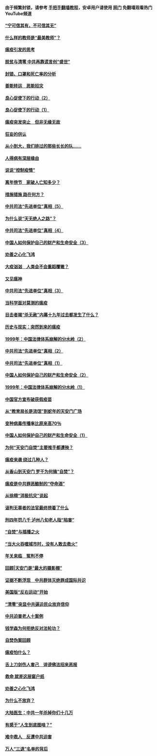 #### 由于频繁封锁，请参考 [手把手翻墙教程](https://github.com/gfw-breaker/guides/wiki/)，安卓用户请使用 [网门](https://github.com/gfw-breaker/nogfw/blob/master/dl.md?t=03100800) 免翻墙观看热门YouTube频道 

#### [“宁可信其有，不可信其无”](../pages/19/421691.md?t=03100800) 

#### [什么样的教师是“最美教师”？](../pages/19/421755.md?t=03100800) 

#### [瘟疫引发的思考](../pages/19/421594.md?t=03100800) 

#### [脱贫与清零 中共再靠谎言创“盛世”](../pages/19/421590.md?t=03100800) 

#### [封锁、口罩和死亡率的分析](../pages/19/421495.md?t=03100800) 

#### [善能转运　恶能招灾](../pages/19/421334.md?t=03100800) 

#### [良心促使下的行动（2）](../pages/19/421361.md?t=03100800) 

#### [良心促使下的行动（1）](../pages/19/421302.md?t=03100800) 

#### [瘟疫突发突止　但非无缘无故](../pages/19/421281.md?t=03100800) 

#### [狂妄的供认](../pages/19/421199.md?t=03100800) 

#### [从小到大，我们排过的那些长长的队……](../pages/19/421243.md?t=03100800) 

#### [人得病有深层缘由](../pages/19/420864.md?t=03100800) 

#### [说说“控制疫情”](../pages/19/420831.md?t=03100800) 

#### [离年傍节　家破人亡知多少？](../pages/19/420563.md?t=03100800) 

#### [措施错施  路在何方？](../pages/19/420076.md?t=03100800) 

#### [中共司法“先进单位”真相（5）](../pages/19/419453.md?t=03100800) 

#### [为什么说“天无绝人之路”？](../pages/19/419618.md?t=03100800) 

#### [中共司法“先进单位”真相（4）](../pages/19/419452.md?t=03100800) 

#### [中国人如何保护自己的财产和生命安全（3）](../pages/19/419405.md?t=03100800) 

#### [劝善之心化飞鸿](../pages/19/418758.md?t=03100800) 

#### [大疫汹汹　人类会不会重蹈覆辙？](../pages/19/419691.md?t=03100800) 

#### [又见瘟神](../pages/19/419225.md?t=03100800) 

#### [中共司法“先进单位”真相（3）](../pages/19/419451.md?t=03100800) 

#### [当科学面对莫测的瘟疫](../pages/19/419625.md?t=03100800) 

#### [目击者揭“杀无赦”内幕十九年过去都发生了什么？](../pages/19/419617.md?t=03100800) 

#### [历史与现实：突然到来的瘟疫](../pages/19/419619.md?t=03100800) 

#### [1999年：中国法律体系崩解的分水岭（2）](../pages/19/419455.md?t=03100800) 

#### [中共司法“先进单位”真相（2）](../pages/19/419450.md?t=03100800) 

#### [中共司法“先进单位”真相（1）](../pages/19/419449.md?t=03100800) 

#### [中国人如何保护自己的财产和生命安全（2）](../pages/19/419404.md?t=03100800) 

#### [1999年：中国法律体系崩解的分水岭（1）](../pages/19/419454.md?t=03100800) 

#### [中国官方宣布破获假疫苗](../pages/19/419504.md?t=03100800) 

#### [从“教育局长是流氓”到蛇年的天安门广场](../pages/19/419470.md?t=03100800) 

#### [变种病毒传播率比原来高70％](../pages/19/419456.md?t=03100800) 

#### [中国人如何保护自己的财产和生命安全（1）](../pages/19/419403.md?t=03100800) 

#### [为何“天安门自焚”主要推手都遭殃？](../pages/19/419348.md?t=03100800) 

#### [瘟疫来袭 绕过几种人？](../pages/19/419349.md?t=03100800) 

#### [从香山到天安门 罗干为何搞“自焚”？](../pages/19/419270.md?t=03100800) 

#### [瘟疫是中共罪恶酿制的“夺命酒”](../pages/19/419223.md?t=03100800) 

#### [从徐栩“消极抗灾”说起](../pages/19/419224.md?t=03100800) 

#### [诬判无辜者的法官最终捞着了什么](../pages/19/419268.md?t=03100800) 

#### [刑四年罚八千 泸州八旬老人指“陷害”](../pages/19/419232.md?t=03100800) 

#### [“自焚”与插播之火](../pages/19/419226.md?t=03100800) 

#### [“当大火吞噬城市时，没有人敢去救火”](../pages/19/419077.md?t=03100800) 

#### [年关来临　冤判不停](../pages/19/419093.md?t=03100800) 

#### [回顾|天安门是“最大的摄影棚”](../pages/19/380866.md?t=03100800) 

#### [证据不断浮现　中共群体灭绝罪成国际共识](../pages/19/419031.md?t=03100800) 

#### [美国版“反右运动”开始](../pages/19/419030.md?t=03100800) 

#### [“清零”突显中共逼迫民众放弃信仰](../pages/19/418995.md?t=03100800) 

#### [中共迫害老人十案例](../pages/19/418831.md?t=03100800) 

#### [钱学森为何拒绝反对法轮功？](../pages/19/418905.md?t=03100800) 

#### [自焚伪案回顾](../pages/19/418799.md?t=03100800) 

#### [瘟疫怕什么？](../pages/19/418800.md?t=03100800) 

#### [舌上刀剑伤人害己　诽谤佛法招来恶报](../pages/19/418731.md?t=03100800) 

#### [救命 就差这层窗户纸](../pages/19/418706.md?t=03100800) 

#### [劝善之心化飞鸿](../pages/19/416766.md?t=03100800) 

#### [为什么不放弃？](../pages/19/418691.md?t=03100800) 

#### [大陆医生：中共一年杀掉你们十几万](../pages/19/418670.md?t=03100800) 

#### [有感于“人生到底图啥？”](../pages/19/418624.md?t=03100800) 

#### [难中救人　反遭中共迫害](../pages/19/418414.md?t=03100800) 

#### [万人“三退”名单的背后](../pages/19/418505.md?t=03100800) 

